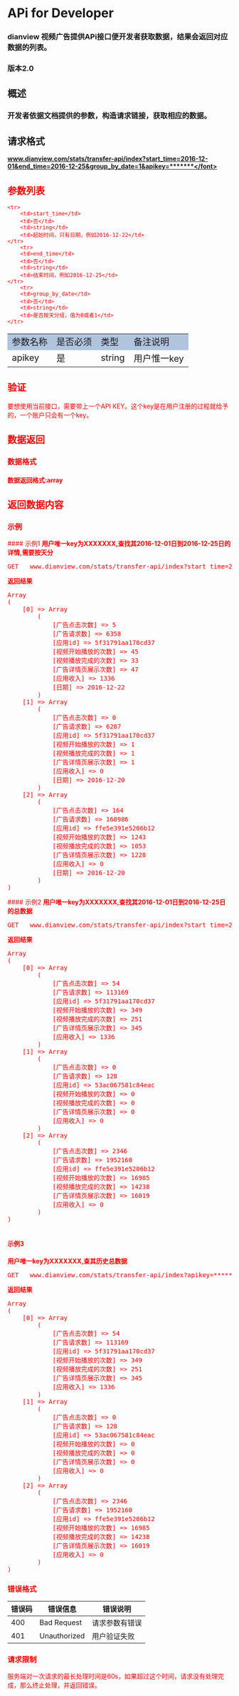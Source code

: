 # APi for Developer

### dianview 视频广告提供APi接口便开发者获取数据，结果会返回对应数据的列表。
### 版本2.0
## 概述
### 开发者依据文档提供的参数，构造请求链接，获取相应的数据。
## 请求格式
<b><font color="red">www.dianview.com/stats/transfer-api/index?start_time=2016-12-01&end_time=2016-12-25&group_by_date=1&apikey=*******</font></b>

## 参数列表
<table style="font-size:20px">
	<tr style="background-color:LightSteelBlue;">
		<td>参数名称</td>
		<td>是否必须</td>
		<td>类型</td>
		<td>备注说明</td>
	</tr>
	<tr>
		<td>apikey</td>
		<td>是</td>
		<td>string</td>
		<td>用户惟一key</td>
	</tr>

	<tr>
		<td>start_time</td>
		<td>否</td>
		<td>string</td>
		<td>起始时间，只有日期，例如2016-12-22</td>
	</tr>
		<tr>
		<td>end_time</td>
		<td>否</td>
		<td>string</td>
		<td>结束时间，例如2016-12-25</td>
	</tr>
		<tr>
		<td>group_by_date</td>
		<td>否</td>
		<td>string</td>
		<td>是否按天分组，值为0或者1</td>
	</tr>	
</table>

## 验证
要想使用当前接口，需要带上一个API KEY。这个key是在用户注册的过程就给予的，一个账户只会有一个key。

## 数据返回
### 数据格式
#### 数据返回格式:array

## 返回数据内容
### 示例
<p>
#### 示例1
<b>用户唯一key为XXXXXXX,查找其2016-12-01日到2016-12-25日的详情,需要按天分</b>
<pre>
GET   www.dianview.com/stats/transfer-api/index?start_time=2016-12-01&end_time=2016-12-25&group_by_date=1&apikey=********
</pre>
<b>返回结果</b>
<pre>
Array
(
    [0] => Array
        (
            [广告点击次数] => 5
            [广告请求数] => 6358
            [应用id] => 5f31791aa170cd37
            [视频开始播放的次数] => 45
            [视频播放完成的次数] => 33
            [广告详情页展示次数] => 47
            [应用收入] => 1336
            [日期] => 2016-12-22
        )
    [1] => Array
        (
            [广告点击次数] => 0
            [广告请求数] => 6287
            [应用id] => 5f31791aa170cd37
            [视频开始播放的次数] => 1
            [视频播放完成的次数] => 1
            [广告详情页展示次数] => 1
            [应用收入] => 0
            [日期] => 2016-12-20
        )
    [2] => Array
        (
            [广告点击次数] => 164
            [广告请求数] => 168986
            [应用id] => ffe5e391e5206b12
            [视频开始播放的次数] => 1243
            [视频播放完成的次数] => 1053
            [广告详情页展示次数] => 1228
            [应用收入] => 0
            [日期] => 2016-12-20
        )
)
</pre>
#### 示例2
<b>用户唯一key为XXXXXXX,查找其2016-12-01日到2016-12-25日的总数据</b>
<pre>
GET   www.dianview.com/stats/transfer-api/index?start_time=2016-12-01&end_time=2016-12-25&group_by_date=0&apikey=********
</pre>
<b>返回结果</b>

<pre>
Array
(
    [0] => Array
        (
            [广告点击次数] => 54
            [广告请求数] => 113169
            [应用id] => 5f31791aa170cd37
            [视频开始播放的次数] => 349
            [视频播放完成的次数] => 251
            [广告详情页展示次数] => 345
            [应用收入] => 1336
        )
    [1] => Array
        (
            [广告点击次数] => 0
            [广告请求数] => 128
            [应用id] => 53ac067581c84eac
            [视频开始播放的次数] => 0
            [视频播放完成的次数] => 0
            [广告详情页展示次数] => 0
            [应用收入] => 0
        )
    [2] => Array
        (
            [广告点击次数] => 2346
            [广告请求数] => 1952160
            [应用id] => ffe5e391e5206b12
            [视频开始播放的次数] => 16985
            [视频播放完成的次数] => 14238
            [广告详情页展示次数] => 16019
            [应用收入] => 0
        )
)

</pre>
#### 示例3
<b>用户唯一key为XXXXXXX,查其历史总数据</b>
<pre>
GET   www.dianview.com/stats/transfer-api/index?apikey=********
</pre>
<b>返回结果</b>

<pre>
Array
(
    [0] => Array
        (
            [广告点击次数] => 54
            [广告请求数] => 113169
            [应用id] => 5f31791aa170cd37
            [视频开始播放的次数] => 349
            [视频播放完成的次数] => 251
            [广告详情页展示次数] => 345
            [应用收入] => 1336
        )
    [1] => Array
        (
            [广告点击次数] => 0
            [广告请求数] => 128
            [应用id] => 53ac067581c84eac
            [视频开始播放的次数] => 0
            [视频播放完成的次数] => 0
            [广告详情页展示次数] => 0
            [应用收入] => 0
        )
    [2] => Array
        (
            [广告点击次数] => 2346
            [广告请求数] => 1952160
            [应用id] => ffe5e391e5206b12
            [视频开始播放的次数] => 16985
            [视频播放完成的次数] => 14238
            [广告详情页展示次数] => 16019
            [应用收入] => 0
        )
)
</pre>

### 错误格式
| 错误码  | 错误信息 | 错误说明 |
|--------|----------|--------|
| 400 | Bad Request | 请求参数有错误 |
| 401 | Unauthorized  | 用户验证失败 |
### 请求限制
服务端对一次请求的最长处理时间是60s，如果超过这个时间，请求没有处理完成，那么终止处理，并返回错误。

